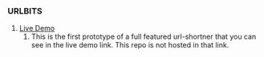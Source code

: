 ### URLBITS

1. [Live Demo](https://urlbits.com)
   1.  This is the first prototype of a full featured url-shortner that you can see in the live demo link. This repo is not hosted in that link.